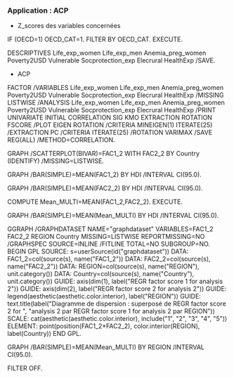 ### Application : ACP 



* Z_scores des variables concernées



IF (OECD=1) OECD_CAT=1.
  FILTER BY OECD_CAT.
EXECUTE.


DESCRIPTIVES  Life_exp_women Life_exp_men Anemia_preg_women Poverty2USD Vulnerable Socprotection_exp 
    Elecrural HealthExp
    /SAVE.
    

* ACP



FACTOR
  /VARIABLES Life_exp_women Life_exp_men Anemia_preg_women Poverty2USD Vulnerable Socprotection_exp 
    Elecrural HealthExp
  /MISSING LISTWISE 
  /ANALYSIS Life_exp_women Life_exp_men Anemia_preg_women Poverty2USD Vulnerable Socprotection_exp 
    Elecrural HealthExp
  /PRINT UNIVARIATE INITIAL CORRELATION SIG KMO EXTRACTION ROTATION FSCORE
  /PLOT EIGEN ROTATION
  /CRITERIA MINEIGEN(1) ITERATE(25)
  /EXTRACTION PC
  /CRITERIA ITERATE(25)
  /ROTATION VARIMAX
  /SAVE REG(ALL)
  /METHOD=CORRELATION.
  

  
  
GRAPH
  /SCATTERPLOT(BIVAR)=FAC1_2 WITH FAC2_2 BY Country (IDENTIFY)
  /MISSING=LISTWISE.


GRAPH
  /BAR(SIMPLE)=MEAN(FAC1_2) BY HDI
  /INTERVAL CI(95.0).


GRAPH
  /BAR(SIMPLE)=MEAN(FAC2_2) BY HDI
  /INTERVAL CI(95.0).


COMPUTE Mean_MULTI=MEAN(FAC1_2,FAC2_2).
EXECUTE.


GRAPH
  /BAR(SIMPLE)=MEAN(Mean_MULTI) BY HDI
  /INTERVAL CI(95.0).
















GGRAPH
  /GRAPHDATASET NAME="graphdataset" VARIABLES=FAC1_2 FAC2_2 REGION Country MISSING=LISTWISE 
    REPORTMISSING=NO
  /GRAPHSPEC SOURCE=INLINE
  /FITLINE TOTAL=NO SUBGROUP=NO.
BEGIN GPL
  SOURCE: s=userSource(id("graphdataset"))
  DATA: FAC1_2=col(source(s), name("FAC1_2"))
  DATA: FAC2_2=col(source(s), name("FAC2_2"))
  DATA: REGION=col(source(s), name("REGION"), unit.category())
  DATA: Country=col(source(s), name("Country"), unit.category())
  GUIDE: axis(dim(1), label("REGR factor score   1 for analysis 2"))
  GUIDE: axis(dim(2), label("REGR factor score   2 for analysis 2"))
  GUIDE: legend(aesthetic(aesthetic.color.interior), label("REGION"))
  GUIDE: text.title(label("Diagramme de dispersion : superposé de REGR factor score   2 for ",
    "analysis 2 par REGR factor score   1 for analysis 2 par REGION"))
  SCALE: cat(aesthetic(aesthetic.color.interior), include("1", "2", "3", "4", "5"))
  ELEMENT: point(position(FAC1_2*FAC2_2), color.interior(REGION), label(Country))
END GPL.





GRAPH
  /BAR(SIMPLE)=MEAN(Mean_MULTI) BY REGION
  /INTERVAL CI(95.0).

FILTER OFF.
  
